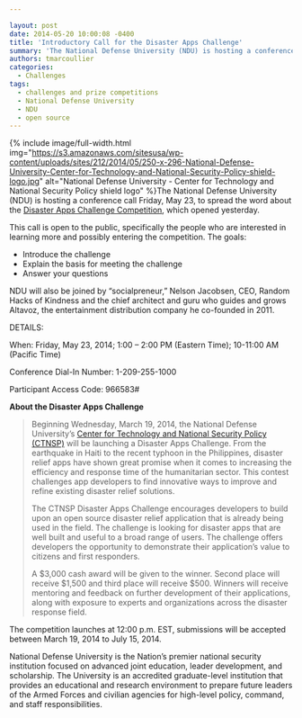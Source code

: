 ```yaml
---

layout: post
date: 2014-05-20 10:00:08 -0400
title: 'Introductory Call for the Disaster Apps Challenge'
summary: 'The National Defense University (NDU) is hosting a conference call Friday, May 23, to spread the word about the Disaster Apps Challenge Competition, which opened yesterday. This call is open to the public, specifically the people who are interested in'
authors: tmarcoullier
categories:
  - Challenges
tags:
  - challenges and prize competitions
  - National Defense University
  - NDU
  - open source
---
```



{% include image/full-width.html img="https://s3.amazonaws.com/sitesusa/wp-content/uploads/sites/212/2014/05/250-x-296-National-Defense-University-Center-for-Technology-and-National-Security-Policy-shield-logo.jpg" alt="National Defense University - Center for Technology and National Security Policy shield logo" %}The National Defense University (NDU) is hosting a conference call Friday, May 23, to spread the word about the <a title="disaster apps challenge competition" href="http://disasterapps.challengepost.com/" target="_blank">Disaster Apps Challenge Competition</a>, which opened yesterday.

This call is open to the public, specifically the people who are interested in learning more and possibly entering the competition. The goals:

  * Introduce the challenge
  * Explain the basis for meeting the challenge
  * Answer your questions

NDU will also be joined by &#8220;socialpreneur,&#8221; Nelson Jacobsen, CEO, Random Hacks of Kindness and the chief architect and guru who guides and grows Altavoz, the entertainment distribution company he co-founded in 2011.

DETAILS:
  
When: Friday, May 23, 2014; 1:00 &#8211; 2:00 PM (Eastern Time); 10-11:00 AM (Pacific Time)
  
Conference Dial-In Number: 1-209-255-1000
  
Participant Access Code: 966583#

**About the Disaster Apps Challenge**

> Beginning Wednesday, March 19, 2014, the National Defense University’s <a title="star tides link " href="http://www.star-tides.net/" target="_blank">Center for Technology and National Security Policy (CTNSP)</a> will be launching a Disaster Apps Challenge. From the earthquake in Haiti to the recent typhoon in the Philippines, disaster relief apps have shown great promise when it comes to increasing the efficiency and response time of the humanitarian sector. This contest challenges app developers to find innovative ways to improve and refine existing disaster relief solutions.
> 
> The CTNSP Disaster Apps Challenge encourages developers to build upon an open source disaster relief application that is already being used in the field. The challenge is looking for disaster apps that are well built and useful to a broad range of users. The challenge offers developers the opportunity to demonstrate their application’s value to citizens and first responders.
> 
> A $3,000 cash award will be given to the winner. Second place will receive $1,500 and third place will receive $500. Winners will receive mentoring and feedback on further development of their applications, along with exposure to experts and organizations across the disaster response field.

The competition launches at 12:00 p.m. EST, submissions will be accepted between March 19, 2014 to July 15, 2014.

National Defense University is the Nation’s premier national security institution focused on advanced joint education, leader development, and scholarship. The University is an accredited graduate-level institution that provides an educational and research environment to prepare future leaders of the Armed Forces and civilian agencies for high-level policy, command, and staff responsibilities.
